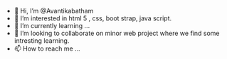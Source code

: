 - 👋 Hi, I’m @Avantikabatham
- 👀 I’m interested in html 5 , css, boot strap, java script.
- 🌱 I’m currently learning ...
- 💞️ I’m looking to collaborate on minor web project where we find some intresting learning.
- 📫 How to reach me ...

<!---
Avantikabatham/Avantikabatham is a ✨ special ✨ repository because its `README.md` (this file) appears on your GitHub profile.
You can click the Preview link to take a look at your changes.
--->
